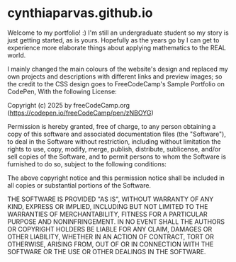# cynthiaparvas.github.io

Welcome to my portfolio! :) I'm still an undergraduate student so my story is just getting started, as is yours.
Hopefully as the years go by I can get to experience more elaborate things about applying mathematics to the REAL world.

I mainly changed the main colours of the website's design and replaced my own projects and descriptions with different links and preview images; so the credit to the CSS design goes to FreeCodeCamp's Sample Portfolio on CodePen, With the following License:

Copyright (c) 2025 by freeCodeCamp.org (https://codepen.io/freeCodeCamp/pen/zNBOYG)

Permission is hereby granted, free of charge, to any person obtaining a copy of this software and associated documentation files (the "Software"), to deal in the Software without restriction, including without limitation the rights to use, copy, modify, merge, publish, distribute, sublicense, and/or sell copies of the Software, and to permit persons to whom the Software is furnished to do so, subject to the following conditions:

The above copyright notice and this permission notice shall be included in all copies or substantial portions of the Software.

THE SOFTWARE IS PROVIDED "AS IS", WITHOUT WARRANTY OF ANY KIND, EXPRESS OR IMPLIED, INCLUDING BUT NOT LIMITED TO THE WARRANTIES OF MERCHANTABILITY, FITNESS FOR A PARTICULAR PURPOSE AND NONINFRINGEMENT. IN NO EVENT SHALL THE AUTHORS OR COPYRIGHT HOLDERS BE LIABLE FOR ANY CLAIM, DAMAGES OR OTHER LIABILITY, WHETHER IN AN ACTION OF CONTRACT, TORT OR OTHERWISE, ARISING FROM, OUT OF OR IN CONNECTION WITH THE SOFTWARE OR THE USE OR OTHER DEALINGS IN THE SOFTWARE.
